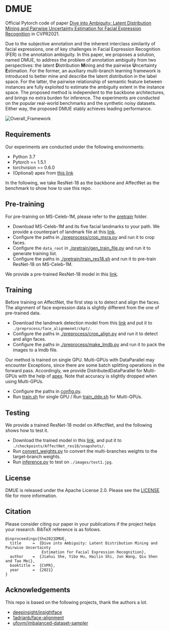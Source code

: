 # DMUE

Official Pytorch code of paper [Dive into Ambiguity: Latent Distribution Mining and Pairwise Uncertainty Estimation for Facial Expression Recognition](https://openaccess.thecvf.com/content/CVPR2021/papers/She_Dive_Into_Ambiguity_Latent_Distribution_Mining_and_Pairwise_Uncertainty_Estimation_CVPR_2021_paper.pdf) in CVPR2021.

Due to the subjective annotation and the inherent interclass similarity of facial expressions, one of key challenges in Facial Expression Recognition (FER) is the annotation ambiguity. In this paper, we proposes a solution, named DMUE, to address the problem of annotation ambiguity from two perspectives: the latent **D**istribution **M**ining and the pairwise **U**ncertainty **E**stimation. For the former, an auxiliary multi-branch learning framework is introduced to better mine and describe the latent distribution in the label space. For the latter, the pairwise relationship of semantic feature between instances are fully exploited to estimate the ambiguity extent in the instance space. The proposed method is independent to the backbone architectures, and brings no extra burden for inference. The experiments are conducted on the popular real-world benchmarks and the synthetic noisy datasets. Either way, the proposed DMUE stably achieves leading performance.

![Overall_Framework](https://github.com/JDAI-CV/FaceX-Zoo/blob/main/addition_module/DMUE/images/framework.png)

## Requirements
Our experiments are conducted under the following environments:
- Python 3.7
- Pytorch == 1.5.1
- torchvision == 0.6.0
- (Optional) apex from [this link](https://github.com/NVIDIA/apex.git)

In the following, we take ResNet-18 as the backbone and AffectNet as the benchmark to show how to use this repo.

## Pre-training
For pre-training on MS-Celeb-1M, please refer to the [pretrain](https://github.com/JDAI-CV/FaceX-Zoo/tree/main/addition_module/DMUE/pretrain) folder.
- Download MS-Celeb-1M and its five facial landmarks to your path. We provide a counterpart of landmark file at this [link](https://drive.google.com/drive/folders/1FQ_SOQ3zP0LwtX3iF65Wn1aNSiRRcMP9).
- Configure the paths in [./preprocess/crop_msra.py](https://github.com/JDAI-CV/FaceX-Zoo/blob/main/addition_module/DMUE/preprocess/crop_msra.py) and run it to crop faces.
- Configure the `data_root` in [./pretrain/gen_train_file.py](https://github.com/JDAI-CV/FaceX-Zoo/blob/main/addition_module/DMUE/pretrain/gen_train_file.py) and run it to generate training list.
- Configure the paths in [./pretrain/train_res18.sh](https://github.com/JDAI-CV/FaceX-Zoo/blob/main/addition_module/DMUE/pretrain/train_res18.sh) and run it to pre-train ResNet-18 on MS-Celeb-1M.

We provide a pre-trained ResNet-18 model in this [link](https://drive.google.com/drive/folders/1DqL6WHGFctrisfWlxklYXCgr1fWcvAvA).


## Training
Before training on AffectNet, the first step is to detect and align the faces. The alignment of face expression data is slightly different from the one of pre-trained data.
- Download the landmark detection model from this [link](https://drive.google.com/drive/folders/1qWWI5qRqghfLhT5gZI5HFIBIpbyFyJl6) and put it to `./preprocess/face_alignmenet/ckpt/`.
- Configure the paths in [./preprocess/crop_align.py](https://github.com/JDAI-CV/FaceX-Zoo/blob/main/addition_module/DMUE/preprocess/crop_align.py) and run it to detect and align faces.
- Configure the paths in [./preprocess/make_lmdb.py](https://github.com/JDAI-CV/FaceX-Zoo/blob/main/addition_module/DMUE/preprocess/make_lmdb.py) and run it to pack the images to a lmdb file.

Our method is trained on single GPU. Multi-GPUs with DataParallel may encounter Exceptions, since there are some batch splitting operations in the forward pass. Accordingly, we provide DistributedDataParallel for Multi-GPUs with the help of [apex](https://github.com/NVIDIA/apex.git). Note that accuracy is slightly dropped when using Multi-GPUs.
- Configure the paths in [config.py](https://github.com/JDAI-CV/FaceX-Zoo/blob/main/addition_module/DMUE/config.py).
- Run [train.sh](https://github.com/JDAI-CV/FaceX-Zoo/blob/main/addition_module/DMUE/train.sh) for single GPU / Run [train_ddp.sh](https://github.com/JDAI-CV/FaceX-Zoo/blob/main/addition_module/DMUE/train_ddp.py) for Multi-GPUs.


## Testing
We provide a trained ResNet-18 model on AffectNet, and the following shows how to test it.
- Download the trained model in this [link](https://drive.google.com/drive/folders/1p_vRIClF5ZXdDVzQC0oYnffspA5TjqnU), and put it to `./checkpoints/AffectNet_res18/snapshots/`.
- Run [convert_weights.py](https://github.com/JDAI-CV/FaceX-Zoo/blob/main/addition_module/DMUE/convert_weights.py) to convert the multi-branches weights to the target-branch weights.
- Run [inference.py](https://github.com/JDAI-CV/FaceX-Zoo/blob/main/addition_module/DMUE/inference.py) to test on `./images/test1.jpg`.


## License
DMUE is released under the Apache License 2.0. Please see the [LICENSE](https://github.com/JDAI-CV/FaceX-Zoo/blob/main/LICENSE) file for more information.


## Citation
Please consider citing our paper in your publications if the project helps your research. BibTeX reference is as follows.
```
@inproceedings{She2021DMUE,
  title     =  {Dive into Ambiguity: Latent Distribution Mining and Pairwise Uncertainty 
  				Estimation for Facial Expression Recognition},
  author    =  {Jiahui She, Yibo Hu, Hailin Shi, Jun Wang, Qiu Shen and Tao Mei},
  booktitle =  {CVPR},
  year      =  {2021}
}
```

## Acknowledgements
This repo is based on the following projects, thank the authors a lot.
- [deepinsight/insightface](https://github.com/deepinsight/insightface)
- [1adrianb/face-alignment](https://github.com/1adrianb/face-alignment)
- [ufoym/imbalanced-dataset-sampler](https://github.com/ufoym/imbalanced-dataset-sampler)